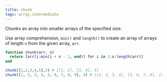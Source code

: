 ```yaml
---
title: chunk
tags: array,intermediate
---
```


Chunks an array into smaller arrays of the specified size.

Use array comprehension, `min()` and `length()` to create an array of arrays of length `n` from the given array, `arr`.

```jl
function chunk(arr, n)
  return [arr[i:min(i + n - 1, end)] for i in 1:n:length(arr)]
end
```

```jl
chunk([1,2,3,4,5],2) # [[1, 2], [3, 4], 5]
chunk([1, 2, 3, 4, 5, 6, 7, 8, 9], 4) # [[1, 2, 3, 4], [5, 6, 7, 8], [9]]
```
